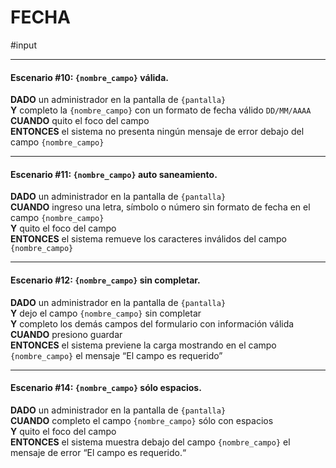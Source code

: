 # FECHA
#input

- - - -
    
#### Escenario \#10: `{nombre_campo}` válida.  
  
**DADO** un administrador en la pantalla de `{pantalla}`  
**Y** completo la `{nombre_campo}` con un formato de fecha válido `DD/MM/AAAA`  
**CUANDO** quito el foco del campo  
**ENTONCES** el sistema no presenta ningún mensaje de error debajo del campo `{nombre_campo}`  

- - - -
  
#### Escenario \#11: `{nombre_campo}` auto saneamiento.  
 
**DADO** un administrador en la pantalla de `{pantalla}`  
**CUANDO** ingreso una letra, símbolo o número sin formato de fecha en el campo `{nombre_campo}`  
**Y** quito el foco del campo   
**ENTONCES** el sistema remueve los caracteres inválidos del campo `{nombre_campo}`  

- - - -
  
#### Escenario \#12: `{nombre_campo}` sin completar.  
  
**DADO** un administrador en la pantalla de `{pantalla}`  
**Y** dejo el campo `{nombre_campo}` sin completar  
**Y** completo los demás campos del formulario con información válida  
**CUANDO** presiono guardar  
**ENTONCES** el sistema previene la carga mostrando en el campo `{nombre_campo}` el mensaje “El campo es requerido”

- - - -

#### Escenario \#14: `{nombre_campo}` sólo espacios. 
  
**DADO** un administrador en la pantalla de `{pantalla}`  
**CUANDO** completo el campo `{nombre_campo}` sólo con espacios  
**Y** quito el foco del campo  
**ENTONCES** el sistema muestra debajo del campo `{nombre_campo}` el mensaje de error  “El campo es requerido.“  